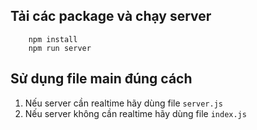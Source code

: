 ## Tải các package và chạy server

```
    npm install
    npm run server
```

## Sử dụng file main đúng cách

1.  Nếu server cần realtime hãy dùng file `server.js`
2.  Nếu server không cần realtime hãy dùng file `index.js`
